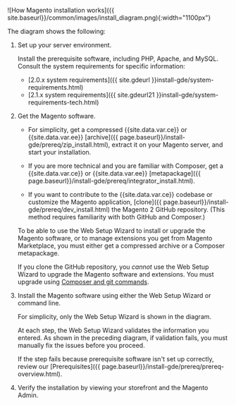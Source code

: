 <div markdown="1">

![How Magento installation works]({{ site.baseurl}}/common/images/install_diagram.png){:width="1100px"}

The diagram shows the following:

1.	Set up your server environment.

	Install the prerequisite software, including PHP, Apache, and MySQL. Consult the system requirements for specific information:

	*	[2.0.x system requirements]({{ site.gdeurl }}install-gde/system-requirements.html)
	*	[2.1.x system requirements]({{ site.gdeurl21 }}install-gde/system-requirements-tech.html)

2.	Get the Magento software.

	*	For simplicity, get a compressed {{site.data.var.ce}} or {{site.data.var.ee}} [archive]({{ page.baseurl}}/install-gde/prereq/zip_install.html), extract it on your Magento server, and start your installation.

	*	If you are more technical and you are familiar with Composer, get a {{site.data.var.ce}} or {{site.data.var.ee}} [metapackage]({{ page.baseurl}}/install-gde/prereq/integrator_install.html).

	*	If you want to contribute to the {{site.data.var.ce}} codebase or customize the Magento application, [clone]({{ page.baseurl}}/install-gde/prereq/dev_install.html) the Magento 2 GitHub repository. (This method requires familiarity with both GitHub and Composer.)

	<div class="bs-callout bs-callout-info" id="info">
		<p>To be able to use the Web Setup Wizard to install or upgrade the Magento software, or to manage extensions you get from Magento Marketplace, you must either get a compressed archive or a Composer metapackage.</p>
		<p>If you clone the GitHub repository, you <em>cannot</em> use the Web Setup Wizard to upgrade the Magento software and extensions. You must upgrade using <a href="{{page.baseurl}}/install-gde/install/cli/dev_options.html">Composer and git commands</a>.</p>
	</div>

3.	Install the Magento software using either the Web Setup Wizard or command line.

	For simplicity, only the Web Setup Wizard is shown in the diagram.

	At each step, the Web Setup Wizard validates the information you entered. As shown in the preceding diagram, if validation fails, you must manually fix the issues before you proceed.

	If the step fails because prerequisite software isn't set up correctly, review our [Prerequisites]({{ page.baseurl}}/install-gde/prereq/prereq-overview.html).

4.	Verify the installation by viewing your storefront and the Magento Admin.
